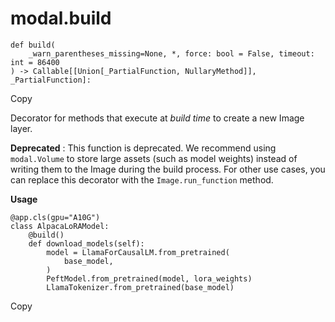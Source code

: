 # modal.build

    
    
    def build(
        _warn_parentheses_missing=None, *, force: bool = False, timeout: int = 86400
    ) -> Callable[[Union[_PartialFunction, NullaryMethod]], _PartialFunction]:

Copy

Decorator for methods that execute at _build time_ to create a new Image
layer.

**Deprecated** : This function is deprecated. We recommend using
`modal.Volume` to store large assets (such as model weights) instead of
writing them to the Image during the build process. For other use cases, you
can replace this decorator with the `Image.run_function` method.

**Usage**

    
    
    @app.cls(gpu="A10G")
    class AlpacaLoRAModel:
        @build()
        def download_models(self):
            model = LlamaForCausalLM.from_pretrained(
                base_model,
            )
            PeftModel.from_pretrained(model, lora_weights)
            LlamaTokenizer.from_pretrained(base_model)

Copy

